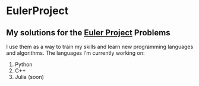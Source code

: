 # EulerProject
## My solutions for the [Euler Project](https://projecteuler.net/archives) Problems

I use them as a way to train my skills and learn new programming languages and algorithms.
The languages I'm currently working on:
1. Python
2. C++
3. Julia (soon)
